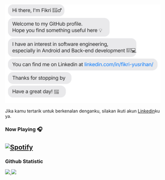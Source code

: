 [![](https://raw.githubusercontent.com/fikriyusrihan/fikriyusrihan/main/intro.svg)](https://www.linkedin.com/in/fikri-yusrihan/)

Jika kamu tertarik untuk berkenalan denganku, silakan ikuti akun [Linkedin](https://www.linkedin.com/in/gigih-lanang/)ku ya.
### Now Playing 🎧

[![Spotify](https://github-readme-remake.vercel.app/api/spotify)](https://open.spotify.com/user/31avorxfq5uiaggpmbm3e2ud7wta)
<br/>
---

### Github Statistic
<p align="left">
<a href="https://github.com/dimasmds">
  <img height="180em" src="https://github-readme-stats-eight-theta.vercel.app/api?username=lananggigih&show_icons=true&theme=algolia&include_all_commits=true&count_private=true"/>
  <img height="180em" src="https://github-readme-stats-eight-theta.vercel.app/api/top-langs/?username=lananggigih&layout=compact&langs_count=8&theme=algolia"/>
</a>
</p>
